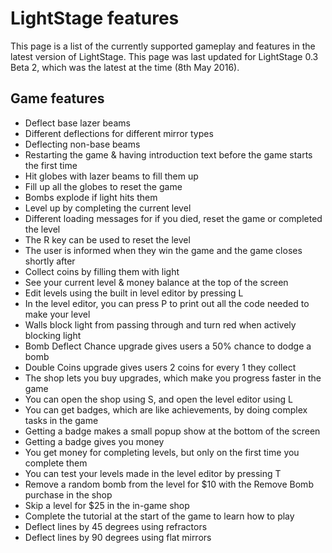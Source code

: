 # LightStage features
This page is a list of the currently supported gameplay and features in the latest version of LightStage. This page was last updated for LightStage 0.3 Beta 2, which was the latest at the time (8th May 2016).

## Game features
- Deflect base lazer beams
- Different deflections for different mirror types
- Deflecting non-base beams
- Restarting the game & having introduction text before the game starts the first time
- Hit globes with lazer beams to fill them up
- Fill up all the globes to reset the game
- Bombs explode if light hits them
- Level up by completing the current level
- Different loading messages for if you died, reset the game or completed the level
- The R key can be used to reset the level
- The user is informed when they win the game and the game closes shortly after
- Collect coins by filling them with light
- See your current level & money balance at the top of the screen
- Edit levels using the built in level editor by pressing L
- In the level editor, you can press P to print out all the code needed to make your level
- Walls block light from passing through and turn red when actively blocking light
- Bomb Deflect Chance upgrade gives users a 50% chance to dodge a bomb
- Double Coins upgrade gives users 2 coins for every 1 they collect
- The shop lets you buy upgrades, which make you progress faster in the game
- You can open the shop using S, and open the level editor using L
- You can get badges, which are like achievements, by doing complex tasks in the game
- Getting a badge makes a small popup show at the bottom of the screen
- Getting a badge gives you money
- You get money for completing levels, but only on the first time you complete them
- You can test your levels made in the level editor by pressing T
- Remove a random bomb from the level for $10 with the Remove Bomb purchase in the shop
- Skip a level for $25 in the in-game shop
- Complete the tutorial at the start of the game to learn how to play
- Deflect lines by 45 degrees using refractors
- Deflect lines by 90 degrees using flat mirrors
